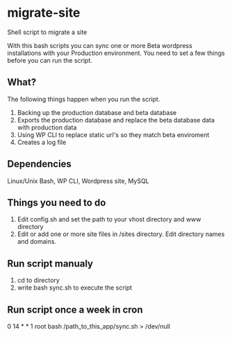 # migrate-site
Shell script to migrate a site

With this bash scripts you can sync one or more Beta wordpress installations with your Production environment.
You need to set a few things before you can run the script.


## What?
The following things happen when you run the script.

1. Backing up the production database and beta database
2. Exports the production database and replace the beta database data with production data
3. Using WP CLI to replace static url's so they match beta enviroment
4. Creates a log file

## Dependencies
Linux/Unix Bash, WP CLI, Wordpress site, MySQL

## Things you need to do
1. Edit config.sh and set the path to your vhost directory and www directory
2. Edit or add one or more site files in /sites directory. Edit directory names and domains.

## Run script manualy
1. cd to directory
2. write bash sync.sh to execute the script

## Run script once a week in cron
0 14 * * 1   root   bash /path_to_this_app/sync.sh > /dev/null
